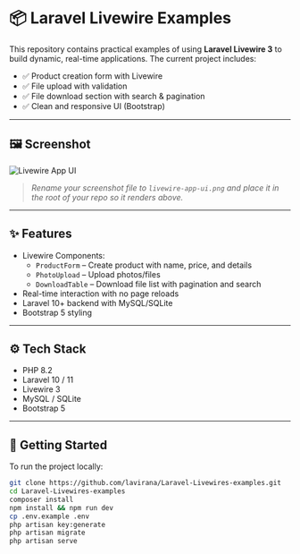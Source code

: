 

# 📦 Laravel Livewire Examples

This repository contains practical examples of using **Laravel Livewire 3** to build dynamic, real-time applications. The current project includes:

- ✅ Product creation form with Livewire
- ✅ File upload with validation
- ✅ File download section with search & pagination
- ✅ Clean and responsive UI (Bootstrap)

---

## 🖼️ Screenshot

![Livewire App UI](https://github.com/user-attachments/assets/e2874b11-bce6-4a55-a4bb-98ff168074a4)

> _Rename your screenshot file to `livewire-app-ui.png` and place it in the root of your repo so it renders above._

---

## ✨ Features

- Livewire Components:
  - `ProductForm` – Create product with name, price, and details
  - `PhotoUpload` – Upload photos/files
  - `DownloadTable` – Download file list with pagination and search
- Real-time interaction with no page reloads
- Laravel 10+ backend with MySQL/SQLite
- Bootstrap 5 styling

---

## ⚙️ Tech Stack

- PHP 8.2
- Laravel 10 / 11
- Livewire 3
- MySQL / SQLite
- Bootstrap 5

---

## 🚀 Getting Started

To run the project locally:

```bash
git clone https://github.com/lavirana/Laravel-Livewires-examples.git
cd Laravel-Livewires-examples
composer install
npm install && npm run dev
cp .env.example .env
php artisan key:generate
php artisan migrate
php artisan serve


